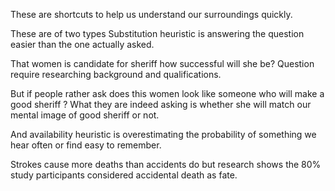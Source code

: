 These are shortcuts to help us understand our surroundings quickly.

These are of two types 
Substitution heuristic is answering the question easier than the one actually asked.

That women is candidate for sheriff how successful will she be? Question require researching background and qualifications.

But if people rather ask does this women look like someone who will make a good sheriff ? What they are indeed asking is whether she will match our mental image of good sheriff or not.

And availability heuristic is overestimating the probability of something we hear often or find easy to remember.

Strokes cause more deaths than accidents do but research shows the 80% study participants considered accidental death as fate.